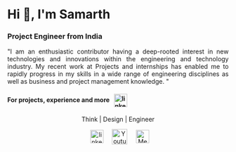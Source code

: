 <h1 align="left">Hi 👋, I'm Samarth</h1>
<h3 align="left">Project Engineer from India </h3>
<p align="justify">
"I am an enthusiastic contributor having a deep-rooted interest in new technologies and innovations within the engineering and technology industry. My recent work at Projects and internships has enabled me to rapidly progress in my skills in a wide range of engineering disciplines as well as business and project management knowledge.
"
<h4 align="left"> For projects, experience and more &nbsp; <a href="https://sites.google.com/view/samarthpatil" target="blank"><img align="center" src="https://cdn-icons-png.flaticon.com/512/2901/2901214.png" alt="linkedin" height="30" width="30" /></a></h4>

<p align="center">
  Think | Design | Engineer
<p align="center" >&nbsp;
<a href="https://www.linkedin.com/in/samarthcreate/" target="blank"><img align="center" src="https://cdn-icons-png.flaticon.com/512/2111/2111532.png" alt="linkedin" height="30" width="30" /></a> &nbsp; &nbsp;
<a href="https://www.youtube.com/@samarth.create" target="blank"><img align="center" src="https://cdn-icons-png.flaticon.com/512/2111/2111795.png" alt="Youtube" height="35" width="35" /></a> &nbsp; &nbsp;
<a href="https://medium.com/@samarthink" target="blank"><img align="center" src="https://cdn-icons-png.flaticon.com/512/5968/5968885.png" alt="Medium" height="30" width="30" /></a>
</p>

